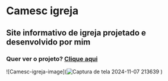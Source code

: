# Camesc igreja
## Site informativo de igreja projetado e desenvolvido por mim
### Quer ver o projeto? <a href="https://eliasafecode.github.io/Camesc-igreja/index.html">Clique aqui</a>
![Camesc-igreja-image](![Captura de tela 2024-11-07 213639](https://github.com/user-attachments/assets/0001954a-9321-48c0-9897-523f3b5285df)
)

